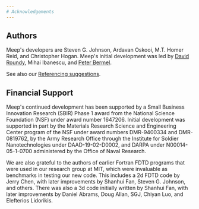 ```yaml
---
# Acknowledgements
---
```


Authors
---------------

Meep's developers are Steven G. Johnson, Ardavan Oskooi, M.T. Homer Reid, and Christopher Hogan. Meep's initial development was led by [David Roundy](http://physics.oregonstate.edu/~roundyd/), Mihai Ibanescu, and [Peter Bermel](http://web.ics.purdue.edu/~pbermel/).

See also our [Referencing suggestions](License_and_Copyright#Referencing.md).

Financial Support
-----------------

Meep's continued development has been supported by a Small Business Innovation Research (SBIR) Phase 1 award from the National Science Foundation (NSF) under award number 1647206. Initial development was supported in part by the Materials Research Science and Engineering Center program of the NSF under award numbers DMR-9400334 and DMR-0819762, by the Army Research Office through the Institute for Soldier Nanotechnologies under DAAD-19-02-D0002, and DARPA under N00014-05-1-0700 administered by the Office of Naval Research.

We are also grateful to the authors of earlier Fortran FDTD programs that were used in our research group at MIT, which were invaluable as benchmarks in testing our new code. This includes a 2d FDTD code by Jerry Chen, with later improvements by Shanhui Fan, Steven G. Johnson, and others. There was also a 3d code initially written by Shanhui Fan, with later improvements by Daniel Abrams, Doug Allan, SGJ, Chiyan Luo, and Elefterios Lidorikis.
